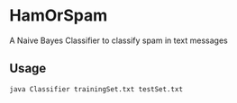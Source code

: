 # HamOrSpam
A Naive Bayes Classifier to classify spam in text messages

## Usage
`java Classifier trainingSet.txt testSet.txt`